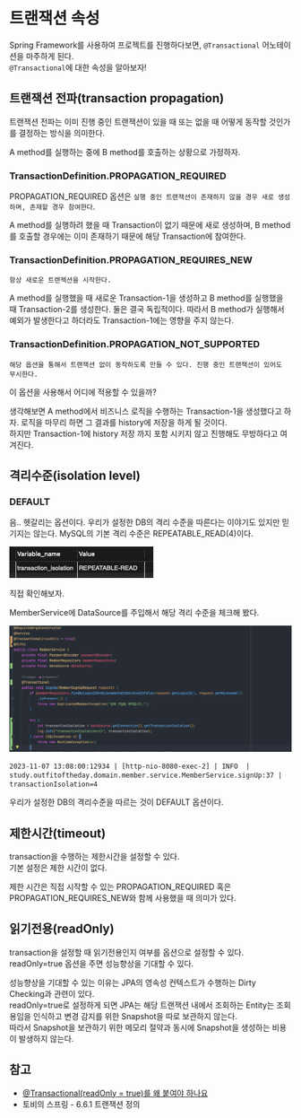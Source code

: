 # 트랜잭션 속성

Spring Framework를 사용하여 프로젝트를 진행하다보면, `@Transactional` 어노테이션을 마주하게 된다. <br>
`@Transactional`에 대한 속성을 알아보자! 

## 트랜잭션 전파(transaction propagation)

트랜잭션 전파는 이미 진행 중인 트랜잭션이 있을 때 또는 없을 때 어떻게 동작할 것인가를 결정하는 방식을 의미한다.

A method를 실행하는 중에 B method를 호출하는 상황으로 가정하자.

### TransactionDefinition.PROPAGATION_REQUIRED

PROPAGATION_REQUIRED 옵션은 `실행 중인 트랜잭션이 존재하지 않을 경우 새로 생성하며, 존재할 경우 참여한다`. 

A method를 실행하려 했을 때 Transaction이 없기 때문에 새로 생성하며, B method를 호출할 경우에는 이미 존재하기 때문에 해당 Transaction에 참여한다.

### TransactionDefinition.PROPAGATION_REQUIRES_NEW

`항상 새로운 트랜젝션을 시작한다.`

A method를 실행했을 때 새로운 Transaction-1을 생성하고 B method를 실행했을 때 Transaction-2를 생성한다. 둘은 결국 독립적이다. 따라서 
B method가 실행해서 예외가 발생한다고 하더라도 Transaction-1에는 영향을 주지 않는다. 

### TransactionDefinition.PROPAGATION_NOT_SUPPORTED

`해당 옵션을 통해서 트랜잭션 없이 동작하도록 만들 수 있다. 진행 중인 트랜잭션이 있어도 무시한다.` 

이 옵션을 사용해서 어디에 적용할 수 있을까? <br>

생각해보면 A method에서 비즈니스 로직을 수행하는 Transaction-1을 생성했다고 하자. 로직을 마무리 하면 그 결과를 history에 저장을 하게 될 것이다.<br>
하지만 Transaction-1에 history 저장 까지 포함 시키지 않고 진행해도 무방하다고 여겨진다.


## 격리수준(isolation level)

### DEFAULT 

음.. 헷갈리는 옵션이다. 우리가 설정한 DB의 격리 수준을 따른다는 이야기도 있지만 믿기지는 않는다. MySQL의 기본 격리 수준은 REPEATABLE_READ(4)이다. <br>

![img_6.png](images/transaction_isolation01.png)

직접 확인해보자.<br>

MemberService에 DataSource를 주입해서 해당 격리 수준을 체크해 봤다.

![img_6.png](images/transaction_isolation02.png)

```text
2023-11-07 13:08:00:12934 | [http-nio-8080-exec-2] | INFO  | study.outfitoftheday.domain.member.service.MemberService.signUp:37 | transactionIsolation=4
```

우리가 설정한 DB의 격리수준을 따르는 것이 DEFAULT 옵션이다.


## 제한시간(timeout)

transaction을 수행하는 제한시간을 설정할 수 있다.<br>
기본 설정은 제한 시간이 없다.<br>

제한 시간은 직접 시작할 수 있는 PROPAGATION_REQUIRED 혹은 PROPAGATION_REQUIRES_NEW와 함께 사용했을 때 의미가 있다.
 
## 읽기전용(readOnly)

transaction을 설정할 때 읽기전용인지 여부를 옵션으로 설정할 수 있다. 
readOnly=true 옵션을 주면 성능향상을 기대할 수 있다. <br>

성능향상을 기대할 수 있는 이유는 JPA의 영속성 컨텍스트가 수행하는 Dirty Checking과 관련이 있다. <br>
readOnly=true로 설정하게 되면 JPA는 해당 트랜잭션 내에서 조회하는 Entity는 조회용임을 인식하고 변경 감지를 위한 Snapshot을 따로 보관하지 않는다.<br>
따라서 Snapshot을 보관하기 위한 메모리 절약과 동시에 Snapshot을 생성하는 비용이 발생하지 않는다.




## 참고 

* [@Transactional(readOnly = true)를 왜 붙여야 하나요](https://hungseong.tistory.com/74)
* 토비의 스프링 - 6.6.1 트랜잭션 정의


